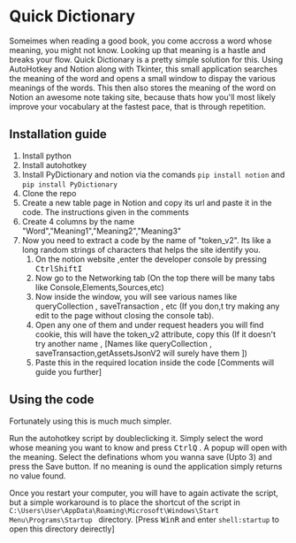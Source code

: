 # Quick Dictionary

Someimes when reading a good book, you come accross a word whose meaning, you might not know. Looking up that meaning is a hastle and breaks your flow. Quick Dictionary is a pretty simple solution for this. Using AutoHotkey and Notion along with Tkinter, this small application searches the meaning of the word and opens a small window to dispay the various meanings of the words. This then also stores the meaning of the word on Notion an awesome note taking site, because thats how you'll most likely improve your vocabulary at the fastest pace, that is through repetition. 

## Installation guide 
1. Install python 
2. Install autohotkey
2. Install PyDictionary and notion via the comands `pip install notion` and `pip install PyDictionary`
3. Clone the repo
4. Create a new table page in Notion and copy its url and paste it in the code. The instructions given in the comments
5. Create 4 columns by the name "Word","Meaning1","Meaning2","Meaning3"
6. Now you need to extract a code by the name of "token_v2". Its like a long random strings of characters that helps the site identify you.
    1. On the notion website ,enter the developer console by pressing <kbd >Ctrl</kbd><kbd >Shift</kbd><kbd >I</kbd>
    2. Now go to the Networking tab (On the top there will be many tabs like Console,Elements,Sources,etc)
    3. Now inside the window, you will see various names like queryCollection , saveTransaction , etc (If you don,t try making any edit to the page without closing the console tab).
    4. Open any one of them and under request headers you will find cookie, this will have the token_v2 attribute, copy this (If it doesn't try another name , [Names like queryCollection , saveTransaction,getAssetsJsonV2 will surely have them ]) 
    5. Paste this in the required location inside the code [Comments will guide you further]

## Using the code
Fortunately using this is much much simpler.

Run the autohotkey script by doubleclicking it. Simply select the word whose meaning you want to know and press  <kbd >Ctrl</kbd><kbd >Q</kbd> . A popup will open with the meaning. Select the definations whom you wanna save (Upto 3) and press the Save button. If no meaning is ound the application simply returns no value found.

Once you restart your computer, you will have to again activate the script, but a simple workaround is to place the shortcut of the script in ` C:\Users\User\AppData\Roaming\Microsoft\Windows\Start Menu\Programs\Startup  ` directory. [Press <kbd >Win</kbd><kbd >R</kbd> and enter `shell:startup` to open this directory deirectly]
